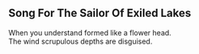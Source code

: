 Song For The Sailor Of Exiled Lakes
-----------------------------------
When you understand formed like a flower head.  
The wind scrupulous depths are disguised.  
